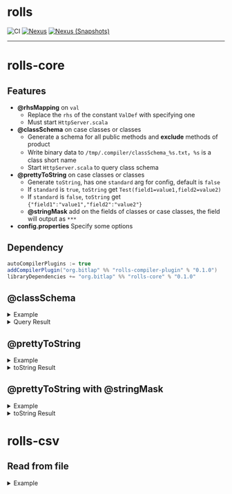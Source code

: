 # rolls

![CI][Badge-CI] [![Nexus][Badge-Releases]][Link-Releases] [![Nexus (Snapshots)][Badge-Snapshots]][Link-Snapshots]


[Badge-CI]: https://github.com/bitlap/rolls/actions/workflows/ScalaCI.yml/badge.svg
[Badge-Snapshots]: https://img.shields.io/nexus/s/org.bitlap/rolls-compiler-plugin_3?server=https%3A%2F%2Fs01.oss.sonatype.org
[Link-Snapshots]: https://s01.oss.sonatype.org/content/repositories/snapshots/org/bitlap/rolls-compiler-plugin_3
[Badge-Codecov]: https://codecov.io/gh/bitlap/rolls/branch/master/graph/badge.svg?token=IA596YRTOT
[Link-Codecov]: https://codecov.io/gh/bitlap/rolls
[Badge-Releases]: https://img.shields.io/nexus/r/org.bitlap/rolls-compiler-plugin_3?server=https%3A%2F%2Fs01.oss.sonatype.org
[Link-Releases]: https://s01.oss.sonatype.org/content/repositories/releases/org/bitlap/rolls-compiler-plugin_3/

----

# rolls-core

## Features

- **@rhsMapping** on `val`
  - Replace the `rhs` of the constant `ValDef` with specifying one
  - Must start `HttpServer.scala`
- **@classSchema** on case classes or classes
  - Generate a schema for all public methods and **exclude** methods of product
  - Write binary data to `/tmp/.compiler/classSchema_%s.txt`，`%s` is a class short name
  - Start `HttpServer.scala` to query class schema
- **@prettyToString** on case classes or classes
  - Generate `toString`, has one `standard` arg for config, default is `false`
  - If `standard` is `true`,  `toString` get `Test(field1=value1,field2=value2)`
  - If `standard` is `false`,  `toString` get `{"field1":"value1","field2":"value2"}`
  - **@stringMask** add on the fields of classes or case classes, the field will output as `***`
- **config.properties** Specify some options

## Dependency
``` sbt
autoCompilerPlugins := true
addCompilerPlugin("org.bitlap" %% "rolls-compiler-plugin" % "0.1.0")
libraryDependencies += "org.bitlap" %% "rolls-core" % "0.1.0"
```

## @classSchema

<details>
<summary>Example</summary>

``` scala
// query result: curl http://localhost:18000/rolls-schema?className=SimpleClassTest
@classSchema
final case class SimpleClassTest () {
  def testMethod(
    listField: List[SubSubSubAuthPermissionPO],
    stringField: String,
    longOptField: Option[SubSubSubAuthPermissionPO],
    NestedObjectField: SubSubSubAuthPermissionPO,
    eitherField: Either[String, SubSubSubAuthPermissionPO]
  ): SubSubSubAuthPermissionPO = ???
}
final case class SubSubSubAuthPermissionPO(list: List[String])
```

</details>
 

<details>
<summary>Query Result</summary>

``` json
{
  "className":"SimpleClassTest",
  "methods":[
    {
      "methodName":"testMethod",
      "params":[
        {
          "typeName":"List",
          "fieldName":"listField",
          "genericType":[
            {
              "typeName":"SubSubSubAuthPermissionPO",
              "fields":[
                {
                  "typeName":"List",
                  "fieldName":"list",
                  "genericType":[
                    {
                      "typeName":"String"
                    }
                  ]
                }
              ]
            }
          ]
        },
        {
          "typeName":"String",
          "fieldName":"stringField"
        },
        {
          "typeName":"Option",
          "fieldName":"optField",
          "genericType":[
            {
              "typeName":"SubSubSubAuthPermissionPO",
              "fields":[
                {
                  "typeName":"List",
                  "fieldName":"list",
                  "genericType":[
                    {
                      "typeName":"String"
                    }
                  ]
                }
              ]
            }
          ]
        },
        {
          "typeName":"SubSubSubAuthPermissionPO",
          "fields":[
            {
              "typeName":"List",
              "fieldName":"list",
              "genericType":[
                {
                  "typeName":"String"
                }
              ]
            }
          ],
          "fieldName":"NestedObjectField"
        },
        {
          "typeName":"Either",
          "fieldName":"eitherField",
          "genericType":[
            {
              "typeName":"String"
            },
            {
              "typeName":"SubSubSubAuthPermissionPO",
              "fields":[
                {
                  "typeName":"List",
                  "fieldName":"list",
                  "genericType":[
                    {
                      "typeName":"String"
                    }
                  ]
                }
              ]
            }
          ]
        }
      ],
      "resultType":{
        "typeName":"SubSubSubAuthPermissionPO",
        "fields":[
          {
            "typeName":"List",
            "fieldName":"list",
            "genericType":[
              {
                "typeName":"String"
              }
            ]
          }
        ]
      }
    }
  ]
}
```

</details>


## @prettyToString

<details>
<summary>Example</summary>

``` scala
  @prettyToString(standard = false)
  final case class TestCaseClassJsonNamedArg(
    id: String,
    tenantId: Map[String, String],
    private val resourceActions: List[String],
    deleted: Long,
    subPermissions: List[String]
  )
```

</details>

<details>
<summary>toString Result</summary>


``` json
  {"tenantId":{"7f6e55cf-18e8-498c-8444-c128ca6cc71a":"7f6e55cf-18e8-498c-8444-c128ca6cc71a","b86a1c62-b15b-4827-a617-770a2d975dbc":"b86a1c62-b15b-4827-a617-770a2d975dbc","0eb0d095-dfaf-431b-a57f-e49af575e2ce":"0eb0d095-dfaf-431b-a57f-e49af575e2ce","b5bf7e61-b8a2-479a-83fa-52b7d5a220bb":"b5bf7e61-b8a2-479a-83fa-52b7d5a220bb","79642570-62a0-4639-93b2-9a86bb13027f":"79642570-62a0-4639-93b2-9a86bb13027f"},"resourceActions":["f2d41db2-862c-45b4-bfe2-df85f85f2de3","23b8f097-0930-42e6-8951-84ac4103829f","70ca2742-05a1-4028-8ccc-3be553e867c3","fa52af1a-cafc-4bf3-9e28-425f5b8a9d9f","0d6bc9f4-42fc-4999-8d40-3d1f87fc2a58"],"deleted":-925601941732221555,"subPermissions":["d0b5f85e-3a0a-4708-998c-9bfcb0711220","112760b2-668d-4b3e-9ec6-3f742b77ece9","1cb1e312-137c-4ad2-a443-bb1dce8695ac","54678377-b840-4de9-9058-a5413097c813","9f37a1ca-06ad-4f8f-b7af-73b1c3594ee3"],"id":"63f796e3-da90-4adf-8537-486d5032d8b4"}
```

</details>

## @prettyToString with @stringMask

<details>
<summary>Example</summary>

``` scala
  @prettyToString
  final case class TestCaseClassJson(
    id: String,
    tenantId: Map[String, String] @stringMask,
    private val resourceActions: List[String],
    @stringMask deleted: Long,
    @stringMask subPermissions: List[String]
  )
```

</details>

<details>
<summary>toString Result</summary>


``` json
  {"tenantId":"***","resourceActions":["63e67982-7cc3-49d1-bd7c-71f88f9cdd6f","1e0d3459-3ae7-4488-8f56-1f0a94128de8","2df5a658-3a85-4737-9f84-1ddcb08f7c34","b22fceaa-73ee-47b2-bf4e-7eb2908c7cf4","676d1c4d-6fd5-446c-b02e-7dae59d374b3"],"deleted":"***","subPermissions":"***","id":"f7f937c0-32de-4380-acca-9b4760d18cde"}
```

</details>

# rolls-csv

## Read from file

<details>
<summary>Example</summary>

``` scala
    val file = ClassLoader.getSystemResource("simple_data.csv").getFile
    val metrics: List[Metric] = CSVUtils.readCSV(file) { line =>
      line
        .into[Metric]
        .withFieldComputed(_.dimensions, dims => StringUtils.extractJsonValues(dims)((k, v) => Dimension(k, v)))
        .decode
```

</details>
